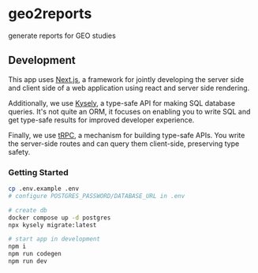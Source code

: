 # geo2reports

generate reports for GEO studies

## Development
This app uses [Next.js](https://nextjs.org/), a framework for jointly developing the server side and client side of a web application using react and server side rendering.

Additionally, we use [Kysely](https://kysely.dev/), a type-safe API for making SQL database queries. It's not quite an ORM, it focuses on enabling you to write SQL and get type-safe results for improved developer experience.

Finally, we use [tRPC](https://trpc.io/), a mechanism for building type-safe APIs. You write the server-side routes and can query them client-side, preserving type safety.

### Getting Started

```bash
cp .env.example .env
# configure POSTGRES_PASSWORD/DATABASE_URL in .env

# create db
docker compose up -d postgres
npx kysely migrate:latest

# start app in development
npm i
npm run codegen
npm run dev
```
